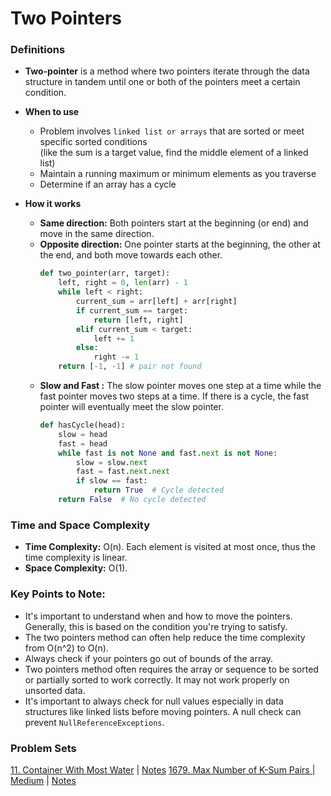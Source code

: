  # Two Pointers

 ### Definitions
 * **Two-pointer** is a method where two pointers iterate through the data structure in tandem until one or both of the pointers meet a certain condition.

 * **When to use**
   * Problem involves ```linked list or arrays``` that are sorted or meet specific sorted conditions \
  (like the sum is a target value, find the middle element of a linked list)
   * Maintain a running maximum or minimum elements as you traverse
   * Determine if an array has a cycle
  
* **How it works**
  * **Same direction:** Both pointers start at the beginning (or end) and move in the same direction.
  * **Opposite direction:** One pointer starts at the beginning, the other at the end, and both move towards each other.
    ```Python
    def two_pointer(arr, target):
        left, right = 0, len(arr) - 1
        while left < right:
            current_sum = arr[left] + arr[right]
            if current_sum == target:
                return [left, right]
            elif current_sum < target:
                left += 1
            else:
                right -= 1
        return [-1, -1] # pair not found
    ```
  * **Slow and Fast :** The slow pointer moves one step at a time while the fast pointer moves two steps at a time. If there is a cycle, the fast pointer will eventually meet the slow pointer.
    ```Python
    def hasCycle(head):
        slow = head
        fast = head
        while fast is not None and fast.next is not None:
            slow = slow.next
            fast = fast.next.next
            if slow == fast:
                return True  # Cycle detected
        return False  # No cycle detected
    ```

### Time and Space Complexity
* **Time Complexity:** O(n). Each element is visited at most once, thus the time complexity is linear.
* **Space Complexity:** O(1). 
  
### Key Points to Note:
* It's important to understand when and how to move the pointers. Generally, this is based on the condition you're trying to satisfy.
* The two pointers method can often help reduce the time complexity from O(n^2) to O(n).
* Always check if your pointers go out of bounds of the array.
* Two pointers method often requires the array or sequence to be sorted or partially sorted to work correctly. It may not work properly on unsorted data.
* It's important to always check for null values especially in data structures like linked lists before moving pointers. A null check can prevent ```NullReferenceExceptions```.

### Problem Sets
[11. Container With Most Water](https://leetcode.com/problems/container-with-most-water/?envType=study-plan-v2&id=leetcode-75) | [Notes](/Two%20Pointers/11.%20Container%20With%20Most%20Water.md)
[1679. Max Number of K-Sum Pairs | Medium](https://leetcode.com/problems/max-number-of-k-sum-pairs/?envType=study-plan-v2&id=leetcode-75) | [Notes](/Two%20Pointers/1679.%20Max%20Number%20of%20K-Sum%20Pairs.md)